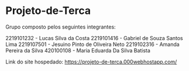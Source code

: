 # Projeto-de-Terca

Grupo composto pelos seguintes integrantes:

2219101232 - Lucas Silva da Costa
2219101416 - Gabriel de Souza Santos Lima
2219107501 - Jesuino Pinto de Oliveira Neto
2219102316 - Amanda Pereira da Silva
420100108  - Maria Eduarda Da Silva Batista


Link do site hospedado: https://projeto-de-terca.000webhostapp.com/
